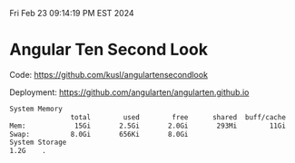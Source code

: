 Fri Feb 23 09:14:19 PM EST 2024

# Angular Ten Second Look

Code: https://github.com/kusl/angulartensecondlook

Deployment: https://github.com/angularten/angularten.github.io

```bash
System Memory
               total        used        free      shared  buff/cache   available
Mem:            15Gi       2.5Gi       2.0Gi       293Mi        11Gi        12Gi
Swap:          8.0Gi       656Ki       8.0Gi
System Storage
1.2G	.
```
